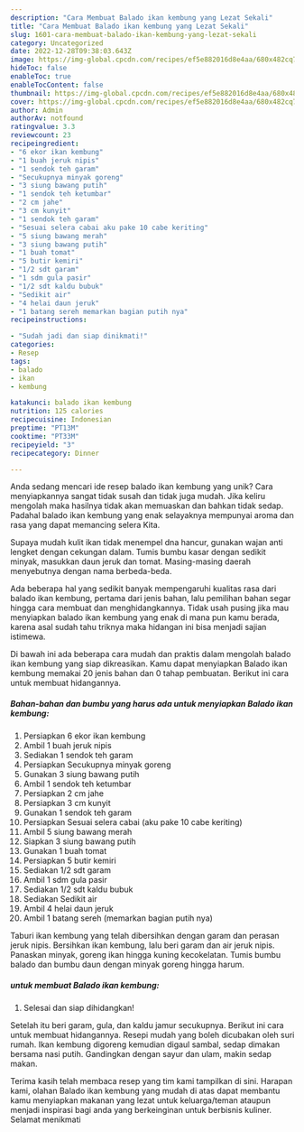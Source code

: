 ```yaml
---
description: "Cara Membuat Balado ikan kembung yang Lezat Sekali"
title: "Cara Membuat Balado ikan kembung yang Lezat Sekali"
slug: 1601-cara-membuat-balado-ikan-kembung-yang-lezat-sekali
category: Uncategorized
date: 2022-12-28T09:38:03.643Z
image: https://img-global.cpcdn.com/recipes/ef5e882016d8e4aa/680x482cq70/balado-ikan-kembung-foto-resep-utama.jpg
hideToc: false
enableToc: true
enableTocContent: false
thumbnail: https://img-global.cpcdn.com/recipes/ef5e882016d8e4aa/680x482cq70/balado-ikan-kembung-foto-resep-utama.jpg
cover: https://img-global.cpcdn.com/recipes/ef5e882016d8e4aa/680x482cq70/balado-ikan-kembung-foto-resep-utama.jpg
author: Admin
authorAv: notfound
ratingvalue: 3.3
reviewcount: 23
recipeingredient:
- "6 ekor ikan kembung"
- "1 buah jeruk nipis"
- "1 sendok teh garam"
- "Secukupnya minyak goreng"
- "3 siung bawang putih"
- "1 sendok teh ketumbar"
- "2 cm jahe"
- "3 cm kunyit"
- "1 sendok teh garam"
- "Sesuai selera cabai aku pake 10 cabe keriting"
- "5 siung bawang merah"
- "3 siung bawang putih"
- "1 buah tomat"
- "5 butir kemiri"
- "1/2 sdt garam"
- "1 sdm gula pasir"
- "1/2 sdt kaldu bubuk"
- "Sedikit air"
- "4 helai daun jeruk"
- "1 batang sereh memarkan bagian putih nya"
recipeinstructions:

- "Sudah jadi dan siap dinikmati!"
categories:
- Resep
tags:
- balado
- ikan
- kembung

katakunci: balado ikan kembung 
nutrition: 125 calories
recipecuisine: Indonesian
preptime: "PT13M"
cooktime: "PT33M"
recipeyield: "3"
recipecategory: Dinner

---
```





Anda sedang mencari ide resep balado ikan kembung yang unik? Cara menyiapkannya sangat tidak susah dan tidak juga mudah. Jika keliru mengolah maka hasilnya tidak akan memuaskan dan bahkan tidak sedap. Padahal balado ikan kembung yang enak selayaknya mempunyai aroma dan rasa yang dapat memancing selera Kita.





Supaya mudah kulit ikan tidak menempel dna hancur, gunakan wajan anti lengket dengan cekungan dalam. Tumis bumbu kasar dengan sedikit minyak, masukkan daun jeruk dan tomat. Masing-masing daerah menyebutnya dengan nama berbeda-beda.

Ada beberapa hal yang sedikit banyak mempengaruhi kualitas rasa dari balado ikan kembung, pertama dari jenis bahan, lalu pemilihan bahan segar hingga cara membuat dan menghidangkannya. Tidak usah pusing jika mau menyiapkan balado ikan kembung yang enak di mana pun kamu berada, karena asal sudah tahu triknya maka hidangan ini bisa menjadi sajian istimewa.






Di bawah ini ada beberapa cara mudah dan praktis dalam mengolah balado ikan kembung yang siap dikreasikan. Kamu dapat menyiapkan Balado ikan kembung memakai 20 jenis bahan dan 0 tahap pembuatan. Berikut ini cara untuk membuat hidangannya.

<!--inarticleads1-->

##### Bahan-bahan dan bumbu yang harus ada untuk menyiapkan Balado ikan kembung:

1. Persiapkan 6 ekor ikan kembung
1. Ambil 1 buah jeruk nipis
1. Sediakan 1 sendok teh garam
1. Persiapkan Secukupnya minyak goreng
1. Gunakan 3 siung bawang putih
1. Ambil 1 sendok teh ketumbar
1. Persiapkan 2 cm jahe
1. Persiapkan 3 cm kunyit
1. Gunakan 1 sendok teh garam
1. Persiapkan Sesuai selera cabai (aku pake 10 cabe keriting)
1. Ambil 5 siung bawang merah
1. Siapkan 3 siung bawang putih
1. Gunakan 1 buah tomat
1. Persiapkan 5 butir kemiri
1. Sediakan 1/2 sdt garam
1. Ambil 1 sdm gula pasir
1. Sediakan 1/2 sdt kaldu bubuk
1. Sediakan Sedikit air
1. Ambil 4 helai daun jeruk
1. Ambil 1 batang sereh (memarkan bagian putih nya)


Taburi ikan kembung yang telah dibersihkan dengan garam dan perasan jeruk nipis. Bersihkan ikan kembung, lalu beri garam dan air jeruk nipis. Panaskan minyak, goreng ikan hingga kuning kecokelatan. Tumis bumbu balado dan bumbu daun dengan minyak goreng hingga harum. 

<!--inarticleads2-->

#####  untuk membuat Balado ikan kembung:


1. Selesai dan siap dihidangkan!

Setelah itu beri garam, gula, dan kaldu jamur secukupnya. Berikut ini cara untuk membuat hidangannya. Resepi mudah yang boleh dicubakan oleh suri rumah. Ikan kembung digoreng kemudian digaul sambal, sedap dimakan bersama nasi putih. Gandingkan dengan sayur dan ulam, makin sedap makan. 

Terima kasih telah membaca resep yang tim kami tampilkan di sini. Harapan kami, olahan Balado ikan kembung yang mudah di atas dapat membantu kamu menyiapkan makanan yang lezat untuk keluarga/teman ataupun menjadi inspirasi bagi anda yang berkeinginan untuk berbisnis kuliner. Selamat menikmati
